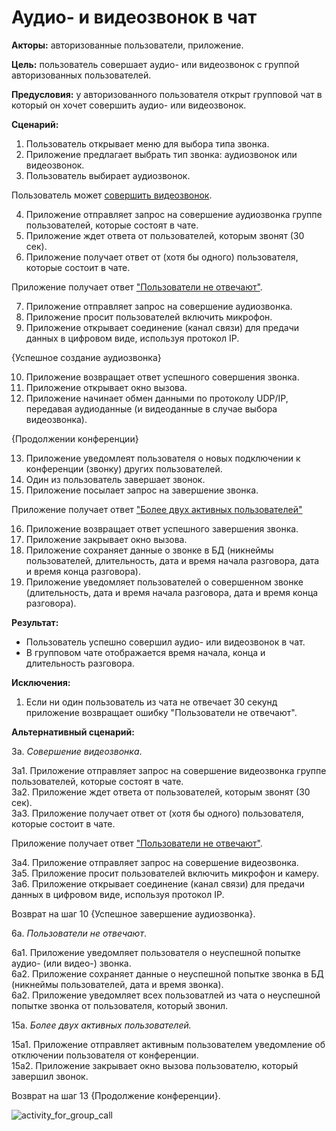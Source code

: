 # Аудио- и видеозвонок в чат

**Акторы:** авторизованные пользователи, приложение.

**Цель:** пользователь совершает аудио- или видеозвонок с группой авторизованных пользователей.

**Предусловия:** у авторизованного пользователя открыт групповой чат в который он хочет совершить аудио- или видеозвонок.

**Сценарий:**
1. Пользователь открывает меню для выбора типа звонка.
2. Приложение предлагает выбрать тип звонка: аудиозвонок или видеозвонок.
3. Пользователь выбирает аудиозвонок.

Пользователь может [совершить видеозвонок](#Совершение_видеозвонка).

4. Приложение отправляет запрос на совершение аудиозвонка группе пользователей, которые состоят в чате.
5. Приложение ждет ответа от пользователей, которым звонят (30 сек).
6. Приложение получает ответ от (хотя бы одного) пользователя, которые состоит в чате.

Приложение получает ответ ["Пользователи не отвечают"](#Пользователи_не_отвечают).

7. Приложение отправляет запрос на совершение аудиозвонка.
8. Приложение просит пользователей включить микрофон.
9. Приложение открывает соединение (канал связи) для предачи данных в цифровом виде, используя протокол IP.

{Успешное создание аудиозвонка}

10. Приложение возвращает ответ успешного совершения звонка.
11. Приложение открывает окно вызова.
12. Приложение начинает обмен данными по протоколу UDP/IP, передавая аудиоданные (и видеоданные в случае выбора видеозвонка).

{Продолжении конференции}

13. Приложение уведомлеят пользователя о новых подключении к конференции (звонку) других пользователей.
14. Один из пользователь завершает звонок.
15. Приложение посылает запрос на завершение звонка.

Приложение получает ответ ["Более двух активных пользователей"](#Более_двух_активных_пользователей)

16. Приложение возвращает ответ успешного завершения звонка.
17. Приложение закрывает окно вызова.
18. Приложение сохраняет данные о звонке в БД (никнеймы пользователей, длительность, дата и время начала разговора, дата и время конца разговора).
19. Приложение уведомляет пользователей о совершенном звонке (длительность, дата и время начала разговора, дата и время конца разговора).


**Результат:**
* Пользователь успешно совершил аудио- или видеозвонок в чат.
* В групповом чате отображается время начала, конца и длительность разговора.

**Исключения:**
1. Если ни один пользователь из чата не отвечает 30 секунд приложение возвращает ошибку "Пользователи не отвечают".


**Альтернативный сценарий:**

3а. <a name="Совершение_видеозвонка"></a> *Совершение видеозвонка*.  

3а1. Приложение отправляет запрос на совершение видеозвонка группе пользователей, которые состоят в чате.  
3а2. Приложение ждет ответа от пользователей, которым звонят (30 сек).  
3а3. Приложение получает ответ от (хотя бы одного) пользователя, которые состоит в чате.  

Приложение получает ответ ["Пользователи не отвечают"](#Пользователи_не_отвечают).  

3а4. Приложение отправляет запрос на совершение видеозвонка.  
3а5. Приложение просит пользователей включить микрофон и камеру.  
3а6. Приложение открывает соединение (канал связи) для предачи данных в цифровом виде, используя протокол IP.  

Возврат на шаг 10 {Успешное завершение аудиозвонка}.


6а. <a name="Пользователи_не_отвечают"></a> *Пользователи не отвечают*.  

6а1. Приложение уведомляет пользователя о неуспешной попытке аудио- (или видео-) звонка.  
6а2. Приложение сохраняет данные о неуспешной попытке звонка в БД (никнеймы пользователей, дата и время звонка).   
6а2. Приложение уведомляет всех пользоватлей из чата о неуспешной попытке звонка от пользователя, который звонил.  

15а. <a name="Более_двух_активных_пользователей"></a> *Более двух активных пользователей.*

15а1. Приложение отправляет активным пользователем уведомление об отключении пользователя от конференции.  
15а2. Приложение закрывает окно вызова пользователю, который завершил звонок.

Возврат на шаг 13 {Продолжение конференции}.

![activity_for_group_call](http://polinanov.mati.su/svg/ativity.png "Диаграмма activity")

